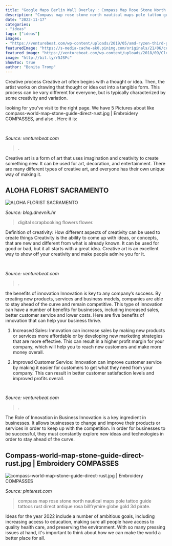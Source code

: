 ```yaml
---
title: "Google Maps Berlin Wall Overlay : Compass Map Rose Stone North Nautical Maps Pole Tattoo Guide Tattoos Rust Direct Antique Rosa Billfrymire Globe Gold 3d Pirate"
description: "Compass map rose stone north nautical maps pole tattoo guide tattoos rust direct antique rosa billfrymire globe gold 3d pirate"
date: "2022-11-17"
categories:
- "ideas"
tags: ["ideas"]
images:
- "https://venturebeat.com/wp-content/uploads/2019/05/amd-ryzen-third-generation.jpg"
featuredImage: "https://s-media-cache-ak0.pinimg.com/originals/21/06/ce/2106ced13e1679333eb6ef0e6b30b6e4.jpg"
featured_image: "https://venturebeat.com/wp-content/uploads/2018/09/Close-up-shot-of-DON-system-and-Kuka-Robot-grasping-a-cup.jpg?w=800"
image: "http://bit.ly/r5JSFc"
ShowToc: true
author: "Bonita Tromp"
---
```



Creative process
Creative art often begins with a thought or idea. Then, the artist works on drawing that thought or idea out into a tangible form. This process can be vary different for everyone, but is typically characterized by some creativity and variation.

	

		
looking for  you've visit to the right page. We have 5 Pictures about  like compass-world-map-stone-guide-direct-rust.jpg | Embroidery COMPASSES,  and also . Here it is:
		
    
## 

<img loading=lazy src="https://venturebeat.com/wp-content/uploads/2020/04/nifty-3.jpg?w=438" onerror="this.onerror=null;this.src='https://tse3.mm.bing.net/th?id=OIP.dQlKpduGpK7dAPVf9oFrZQAAAA&amp;pid=15.1';" alt="">

_Source: venturebeat.com_

>. 

	

Creative art is a form of art that uses imagination and creativity to create something new. It can be used for art, decoration, and entertainment. There are many different types of creative art, and everyone has their own unique way of making it.

    
## ALOHA FLORIST SACRAMENTO

<img loading=lazy src="http://bit.ly/r5JSFc" onerror="this.onerror=null;this.src='https://tse4.mm.bing.net/th?id=OIP._rAAIjHfA0wf2x5LSbfvKQHaHa&amp;pid=15.1';" alt="ALOHA FLORIST SACRAMENTO">

_Source: blog.dnevnik.hr_

>digital scrapbooking flowers flower. 

	

Definition of creativity: How different aspects of creativity can be used to create things
Creativity is the ability to come up with ideas, or concepts, that are new and different from what is already known. It can be used for good or bad, but it all starts with a great idea. Creative art is an excellent way to show off your creativity and make people admire you for it.

    
## 

<img loading=lazy src="https://venturebeat.com/wp-content/uploads/2018/09/Close-up-shot-of-DON-system-and-Kuka-Robot-grasping-a-cup.jpg?w=800" onerror="this.onerror=null;this.src='https://tse1.mm.bing.net/th?id=OIP.D87VygAA5O2X6Wt9jObWwQHaFj&amp;pid=15.1';" alt="">

_Source: venturebeat.com_

>. 

	

the benefits of innovation
Innovation is key to any company’s success. By creating new products, services and business models, companies are able to stay ahead of the curve and remain competitive. This type of innovation can have a number of benefits for businesses, including increased sales, better customer service and lower costs. Here are five benefits of innovation that can help your business thrive.
1. Increased Sales: Innovation can increase sales by making new products or services more affordable or by developing new marketing strategies that are more effective. This can result in a higher profit margin for your company, which will help you to reach new customers and make more money overall.

2. Improved Customer Service: Innovation can improve customer service by making it easier for customers to get what they need from your company. This can result in better customer satisfaction levels and improved profits overall.


    
## 

<img loading=lazy src="https://venturebeat.com/wp-content/uploads/2019/05/amd-ryzen-third-generation.jpg" onerror="this.onerror=null;this.src='https://tse1.mm.bing.net/th?id=OIP.11ghnT6m99Zk2gavAzErcQHaDt&amp;pid=15.1';" alt="">

_Source: venturebeat.com_

>. 

	

The Role of Innovation in Business
Innovation is a key ingredient in businesses. It allows businesses to change and improve their products or services in order to keep up with the competition. In order for businesses to be successful, they must constantly explore new ideas and technologies in order to stay ahead of the curve.

    
## Compass-world-map-stone-guide-direct-rust.jpg | Embroidery COMPASSES

<img loading=lazy src="https://s-media-cache-ak0.pinimg.com/originals/21/06/ce/2106ced13e1679333eb6ef0e6b30b6e4.jpg" onerror="this.onerror=null;this.src='https://tse3.mm.bing.net/th?id=OIP.-w4gZ1_r7H_K_4BUpwpXbAAAAA&amp;pid=15.1';" alt="compass-world-map-stone-guide-direct-rust.jpg | Embroidery COMPASSES">

_Source: pinterest.com_

>compass map rose stone north nautical maps pole tattoo guide tattoos rust direct antique rosa billfrymire globe gold 3d pirate. 

	

Ideas for the year 2022 include a number of ambitious goals, including increasing access to education, making sure all people have access to quality health care, and preserving the environment. With so many pressing issues at hand, it's important to think about how we can make the world a better place for all.

